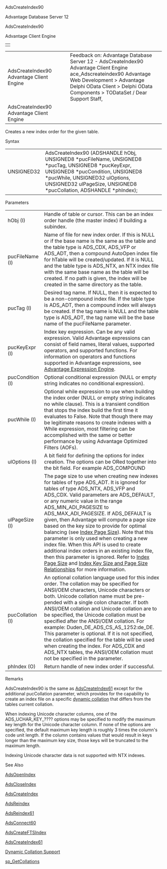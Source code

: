 AdsCreateIndex90




Advantage Database Server 12  

AdsCreateIndex90

Advantage Client Engine

|  |
| --- |
|  |

|  |  |  |  |  |
| --- | --- | --- | --- | --- |
| AdsCreateIndex90  Advantage Client Engine |  |  | Feedback on: Advantage Database Server 12 - AdsCreateIndex90 Advantage Client Engine ace\_Adscreateindex90 Advantage Web Development > Advantage Delphi OData Client > Delphi OData Components > TODataSet / Dear Support Staff, |  |
| AdsCreateIndex90  Advantage Client Engine |  |  |  |  |

Creates a new index order for the given table.

Syntax

|  |  |
| --- | --- |
| UNSIGNED32 | AdsCreateIndex90 (ADSHANDLE hObj,  UNSIGNED8 \*pucFileName,  UNSIGNED8 \*pucTag,  UNSIGNED8 \*pucKeyExpr,  UNSIGNED8 \*pucCondition,  UNSIGNED8 \*pucWhile,  UNSIGNED32 ulOptions,  UNSIGNED32 ulPageSize,  UNSIGNED8 \*pucCollation,  ADSHANDLE \*phIndex); |

Parameters

|  |  |
| --- | --- |
| hObj (I) | Handle of table or cursor. This can be an index order handle (the master index) if building a subindex. |
| pucFileName (I) | Name of file for new index order. If this is NULL or if the base name is the same as the table and the table type is ADS\_CDX, ADS\_VFP or ADS\_ADT, then a compound AutoOpen index file for hTable will be created/updated. If it is NULL and the table type is ADS\_NTX, an NTX index file with the same base name as the table will be created. If no path is given, the index will be created in the same directory as the table. |
| pucTag (I) | Desired tag name. If NULL, then it is expected to be a non-compound index file. If the table type is ADS\_ADT, then a compound index will always be created. If the tag name is NULL and the table type is ADS\_ADT, the tag name will be the base name of the pucFileName parameter. |
| pucKeyExpr (I) | Index key expression. Can be any valid expression. Valid Advantage expressions can consist of field names, literal values, supported operators, and supported functions. For information on operators and functions supported in Advantage expressions, see [Advantage Expression Engine](master_advantage_expression_engine.htm). |
| pucCondition (I) | Optional conditional expression (NULL or empty string indicates no conditional expression). |
| pucWhile (I) | Optional while expression to use when building the index order (NULL or empty string indicates no while clause). This is a transient condition that stops the index build the first time it evaluates to False. Note that though there may be legitimate reasons to create indexes with a While expression, most filtering can be accomplished with the same or better performance by using Advantage Optimized Filters (AOFs). |
| ulOptions (I) | A bit field for defining the options for index creation. The options can be ORed together into the bit field. For example ADS\_COMPOUND | ADS\_UNIQUE. The options are:    ADS\_DEFAULT: If no options are needed, this constant (0) can be used.    ADS\_COMPOUND: Create an index order (tag) within a compound index file. Note that this option is always set when the table type is ADS\_ADT    ADS\_DESCENDING: Create a descending index order.    ADS\_UNIQUE: Create a unique index order.    ADS\_CANDIDATE: This creates a unique index order that prevents duplicate data. On ADT tables, it is the same as the ADS\_UNIQUE option. This can be used with Visual FoxPro tables (ADS\_VFP) to create an index that can be used as a primary key and in referential integrity relationships.    ADS\_CUSTOM: Create an empty index order. The user can add and remove keys via AdsAddCustomKey and AdsDeleteCustomKey.    ADS\_BINARY\_INDEX: Create a [binary index](master_binary_indexes.htm). The index expression must have a logical result. This option cannot be combined with other options except for ADS\_COMPOUND.    ADS\_UCHAR\_KEY\_SHORT: When creating keys for a Unicode character column, the maximum key length in bytes will be roughly 2 times the column's code unit length.    ADS\_UCHAR\_KEY\_LONG: When creating keys for a Unicode character column, the maximum key length in bytes will be roughly 4 times the column's code unit length.    ADS\_UCHAR\_KEY\_XLONG: When creating keys for a Unicode character column, the maximum key length in bytes will be roughly 5 times the column's code unit length. |
| ulPageSize (I) | The page size to use when creating new indexes for tables of type ADS\_ADT. It is ignored for tables of type ADS\_NTX, ADS\_VFP and ADS\_CDX. Valid parameters are ADS\_DEFAULT, or any numeric value in the range ADS\_MIN\_ADI\_PAGESIZE to ADS\_MAX\_ADI\_PAGESIZE. If ADS\_DEFAULT is given, then Advantage will compute a page size based on the key size to provide for optimal balancing (see [Index Page Size](master_index_page_size.htm)). Note that this parameter is only used when creating a new index file. When this API is used to create additional index orders in an existing index file, then this parameter is ignored. Refer to [Index Page Size](master_index_page_size.htm) and [Index Key Size and Page Size Relationships](master_index_key_size_and_page_size_relationships.htm) for more information. |
| pucCollation (I) | An optional collation language used for this index order. The collation may be specified for ANSI/OEM characters, Unicode characters or both. Unicode collation name must be pre-pended with a single colon character. If both ANSI/OEM collation and Unicode collation are to be specified, the Unicode collation must be specified after the ANSI/OEM collation. For example: Duden\_DE\_ADS\_CS\_AS\_1252:de\_DE. This parameter is optional. If it is not specified, the collation specified for the table will be used when creating the index. For ADS\_CDX and ADS\_NTX tables, the ANSI/OEM collation must not be specified in the parameter. |
| phIndex (O) | Return handle of new index order if successful. |

Remarks

AdsCreateIndex90 is the same as [AdsCreateIndex61](ace_adscreateindex61.htm) except for the additional pucCollation parameter, which provides for the capability to create an index file on a specific [dynamic collation](master_collation_support.htm) that differs from the tables current collation.

When indexing Unicode character columns, one of the ADS\_UCHAR\_KEY\_???? options may be specified to modify the maximum key length for the Unicode character column. If none of the options are specified, the default maximum key length is roughly 3 times the column's code unit length. If the column contains values that would result in keys longer than the maximum key size, those keys will be truncated to the maximum length.

Indexing Unicode character data is not supported with NTX indexes.

See Also

[AdsOpenIndex](ace_adsopenindex.htm)

[AdsCloseIndex](ace_adscloseindex.htm)

[AdsCreateIndex](ace_adscreateindex.htm)

[AdsReindex](ace_adsreindex.htm)

[AdsReindex61](ace_adsreindex61.htm)

[AdsConnect60](ace_adsconnect60.htm)

[AdsCreateFTSIndex](ace_adscreateftsindex.htm)

[AdsCreateIndex61](ace_adscreateindex61.htm)

[Dynamic Collation Support](master_collation_support.htm)

[sp\_GetCollations](master_sp_getcollations.htm)